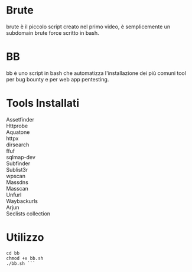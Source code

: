 # Brute

brute è il piccolo script creato nel primo video, è semplicemente un subdomain brute force scritto in bash.

# BB

bb è uno script in bash che automatizza l'installazione dei più comuni tool per bug bounty e per web app pentesting.

# Tools Installati

Assetfinder                                                            
Httprobe                                                                 
Aquatone                                                    
httpx                                                       
dirsearch                                                                                                                        
ffuf                                                                                                                  
sqlmap-dev  
Subfinder                                                         
Sublist3r                                                                                                             
wpscan                                                      
Massdns   
Masscan                                                       
Unfurl                           
Waybackurls             
Arjun                                                                                                                   
Seclists collection

# Utilizzo

``` git clone https://github.com/rea94/bb.git
cd bb
chmod +x bb.sh
./bb.sh ```
